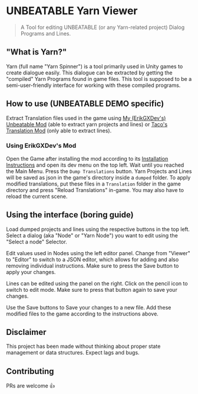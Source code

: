 # UNBEATABLE Yarn Viewer

> A Tool for editing UNBEATABLE (or any Yarn-related project) Dialog Programs and Lines.

## "What is Yarn?"

Yarn (full name "Yarn Spinner") is a tool primarily used in Unity games to create dialogue easily. This dialogue can be extracted by getting the "compiled" Yarn Programs found in game files. This tool is supposed to be a semi-user-friendly interface for working with these compiled programs.

## How to use (UNBEATABLE DEMO specific)

Extract Translation files used in the game using [My (ErikGXDev's) Unbeatable Mod](https://github.com/ErikGXDev/unbeatable-demo-song-hack) (able to extract yarn projects and lines) or [Taco's Translation Mod](https://github.com/TacoDogUnbeatableThing/CustomTranslations) (only able to extract lines).

### Using ErikGXDev's Mod

Open the Game after installing the mod according to its [Installation Instructions](https://github.com/ErikGXDev/unbeatable-demo-song-hack/releases/latest) and open its dev menu on the top left. Wait until you reached the Main Menu. Press the `Dump Translations` button. Yarn Projects and Lines will be saved as json in the game's directory inside a `dumped` folder. To apply modified translations, put these files in a `Translation` folder in the game directory and press "Reload Translations" in-game. You may also have to reload the current scene.

## Using the interface (boring guide)

Load dumped projects and lines using the respective buttons in the top left. Select a dialog (aka "Node" or "Yarn Node") you want to edit using the "Select a node" Selector.

Edit values used in Nodes using the left editor panel. Change from "Viewer" to "Editor" to switch to a JSON editor, which allows for adding and also removing individual instructions. Make sure to press the Save button to apply your changes.

Lines can be edited using the panel on the right. Click on the pencil icon to switch to edit mode. Make sure to press that button again to save your changes.

Use the Save buttons to Save your changes to a new file. Add these modified files to the game according to the instructions above.

## Disclaimer

This project has been made without thinking about proper state management or data structures. Expect lags and bugs.

## Contributing

PRs are welcome 👍
